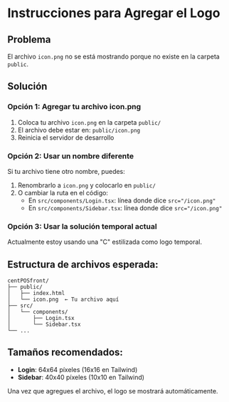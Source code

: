 # Instrucciones para Agregar el Logo

## Problema
El archivo `icon.png` no se está mostrando porque no existe en la carpeta `public`.

## Solución

### Opción 1: Agregar tu archivo icon.png
1. Coloca tu archivo `icon.png` en la carpeta `public/`
2. El archivo debe estar en: `public/icon.png`
3. Reinicia el servidor de desarrollo

### Opción 2: Usar un nombre diferente
Si tu archivo tiene otro nombre, puedes:
1. Renombrarlo a `icon.png` y colocarlo en `public/`
2. O cambiar la ruta en el código:
   - En `src/components/Login.tsx`: línea donde dice `src="/icon.png"`
   - En `src/components/Sidebar.tsx`: línea donde dice `src="/icon.png"`

### Opción 3: Usar la solución temporal actual
Actualmente estoy usando una "C" estilizada como logo temporal.

## Estructura de archivos esperada:
```
centPOSfront/
├── public/
│   ├── index.html
│   └── icon.png  ← Tu archivo aquí
├── src/
│   └── components/
│       ├── Login.tsx
│       └── Sidebar.tsx
└── ...
```

## Tamaños recomendados:
- **Login**: 64x64 píxeles (16x16 en Tailwind)
- **Sidebar**: 40x40 píxeles (10x10 en Tailwind)

Una vez que agregues el archivo, el logo se mostrará automáticamente.

